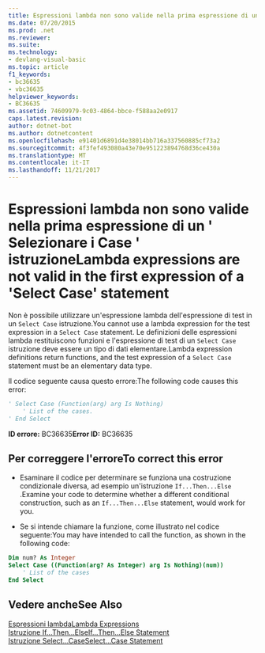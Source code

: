 ```yaml
---
title: Espressioni lambda non sono valide nella prima espressione di un &#39; Selezionare i Case &#39; istruzione
ms.date: 07/20/2015
ms.prod: .net
ms.reviewer: 
ms.suite: 
ms.technology:
- devlang-visual-basic
ms.topic: article
f1_keywords:
- bc36635
- vbc36635
helpviewer_keywords:
- BC36635
ms.assetid: 74609979-9c03-4864-bbce-f588aa2e0917
caps.latest.revision: 
author: dotnet-bot
ms.author: dotnetcontent
ms.openlocfilehash: e91401d6891d4e38014bb716a337560885cf73a2
ms.sourcegitcommit: 4f3fef493080a43e70e951223894768d36ce430a
ms.translationtype: MT
ms.contentlocale: it-IT
ms.lasthandoff: 11/21/2017
---
```

# <a name="lambda-expressions-are-not-valid-in-the-first-expression-of-a-39select-case39-statement"></a><span data-ttu-id="2d7bf-102">Espressioni lambda non sono valide nella prima espressione di un &#39; Selezionare i Case &#39; istruzione</span><span class="sxs-lookup"><span data-stu-id="2d7bf-102">Lambda expressions are not valid in the first expression of a &#39;Select Case&#39; statement</span></span>
<span data-ttu-id="2d7bf-103">Non è possibile utilizzare un'espressione lambda dell'espressione di test in un `Select Case` istruzione.</span><span class="sxs-lookup"><span data-stu-id="2d7bf-103">You cannot use a lambda expression for the test expression in a `Select Case` statement.</span></span> <span data-ttu-id="2d7bf-104">Le definizioni delle espressioni lambda restituiscono funzioni e l'espressione di test di un `Select Case` istruzione deve essere un tipo di dati elementare.</span><span class="sxs-lookup"><span data-stu-id="2d7bf-104">Lambda expression definitions return functions, and the test expression of a `Select Case` statement must be an elementary data type.</span></span>  
  
 <span data-ttu-id="2d7bf-105">Il codice seguente causa questo errore:</span><span class="sxs-lookup"><span data-stu-id="2d7bf-105">The following code causes this error:</span></span>  
  
```vb  
' Select Case (Function(arg) arg Is Nothing)  
    ' List of the cases.  
' End Select  
```  
  
 <span data-ttu-id="2d7bf-106">**ID errore:** BC36635</span><span class="sxs-lookup"><span data-stu-id="2d7bf-106">**Error ID:** BC36635</span></span>  
  
## <a name="to-correct-this-error"></a><span data-ttu-id="2d7bf-107">Per correggere l'errore</span><span class="sxs-lookup"><span data-stu-id="2d7bf-107">To correct this error</span></span>  
  
-   <span data-ttu-id="2d7bf-108">Esaminare il codice per determinare se funziona una costruzione condizionale diversa, ad esempio un'istruzione `If...Then...Else` .</span><span class="sxs-lookup"><span data-stu-id="2d7bf-108">Examine your code to determine whether a different conditional construction, such as an `If...Then...Else` statement, would work for you.</span></span>  
  
-   <span data-ttu-id="2d7bf-109">Se si intende chiamare la funzione, come illustrato nel codice seguente:</span><span class="sxs-lookup"><span data-stu-id="2d7bf-109">You may have intended to call the function, as shown in the following code:</span></span>  
  
```vb  
Dim num? As Integer  
Select Case ((Function(arg? As Integer) arg Is Nothing)(num))  
    ' List of the cases  
End Select  
```  
  
## <a name="see-also"></a><span data-ttu-id="2d7bf-110">Vedere anche</span><span class="sxs-lookup"><span data-stu-id="2d7bf-110">See Also</span></span>  
 [<span data-ttu-id="2d7bf-111">Espressioni lambda</span><span class="sxs-lookup"><span data-stu-id="2d7bf-111">Lambda Expressions</span></span>](../../../visual-basic/programming-guide/language-features/procedures/lambda-expressions.md)  
 [<span data-ttu-id="2d7bf-112">Istruzione If...Then...Else</span><span class="sxs-lookup"><span data-stu-id="2d7bf-112">If...Then...Else Statement</span></span>](../../../visual-basic/language-reference/statements/if-then-else-statement.md)  
 [<span data-ttu-id="2d7bf-113">Istruzione Select...Case</span><span class="sxs-lookup"><span data-stu-id="2d7bf-113">Select...Case Statement</span></span>](../../../visual-basic/language-reference/statements/select-case-statement.md)
